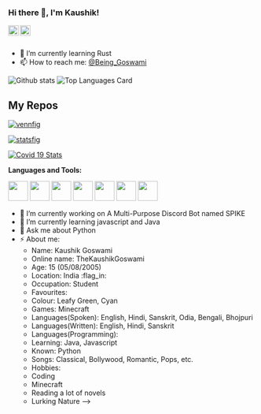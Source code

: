 ### Hi there 👋, I'm Kaushik!

<a href="https://twitter.com/Being_Goswami">
  <img align="left" alt="TheKaushikGoswami | Twitter" width="21px" src="https://img.icons8.com/dusk/64/000000/twitter-circled.png"/>
</a>
<a href="https://instagram.com/thekaushikgoswami">
  <img align="left" alt="TheKaushikGoswami | Instagram" width="21px" src="https://img.icons8.com/cotton/64/000000/instagram-new.png"/>
</a>

<br />
<br />

- 🌱 I’m currently learning Rust
- 📫 How to reach me: <a href="https://twitter.com/Being_Goswami">@Being_Goswami</a> 


![Github stats](https://github-readme-stats.vercel.app/api?username=TheKaushikGoswami&theme=highcontrast&show_icons=true&count_private=true)
![Top Languages Card](https://github-readme-stats.vercel.app/api/top-langs/?username=TheKaushikGoswami&layout=compact)

## My Repos

[![vennfig](https://github-readme-stats.vercel.app/api/pin/?username=shinokada&repo=vennfig&show_owner=true)](https://github.com/shinokada/vennfig)

[![statsfig](https://github-readme-stats.vercel.app/api/pin/?username=shinokada&repo=statsfig&show_owner=true)](https://github.com/shinokada/statsfig)

[![Covid 19 Stats](https://github-readme-stats.vercel.app/api/pin/?username=shinokada&repo=covid-19-stats&show_owner=true)](https://github.com/shinokada/covid-19-stats)



**Languages and Tools:**  

<code><img height="40" src="https://raw.githubusercontent.com/shinokada/shinokada/master/assets/jupyter-notebook.png"></code>
<code><img height="40" src="https://raw.githubusercontent.com/shinokada/shinokada/master/assets/python.png"></code>
<code><img height="40" src="https://raw.githubusercontent.com/shinokada/shinokada/master/assets/rust.png"></code>
<code><img height="40" src="https://raw.githubusercontent.com/shinokada/shinokada/master/assets/javascript.png"></code>
<code><img height="40" src="https://raw.githubusercontent.com/shinokada/shinokada/master/assets/php.png"></code>
<code><img height="40" src="https://raw.githubusercontent.com/shinokada/shinokada/master/assets/visual-studio-code.png"></code>
<code><img height="40" src="https://raw.githubusercontent.com/shinokada/shinokada/master/assets/vim.png"></code>  

- 🔭 I’m currently working on A Multi-Purpose Discord Bot named SPIKE
- 🌱 I’m currently learning javascript and Java
- 💬 Ask me about Python
- ⚡ About me: 
  - Name: Kaushik Goswami
  - Online name: TheKaushikGoswami
  - Age: 15 (05/08/2005)
  - Location: India  :flag_in: 
  - Occupation: Student
  - Favourites:
   - Colour: Leafy Green, Cyan
   - Games: Minecraft 
   - Languages(Spoken): English, Hindi, Sanskrit, Odia, Bengali, Bhojpuri
   - Languages(Written): English, Hindi, Sanskrit
   - Languages(Programming):
    - Learning: Java, Javascript
    - Known: Python
  - Songs: Classical, Bollywood, Romantic, Pops, etc.
  - Hobbies:
   - Coding
   - Minecraft
   - Reading a lot of novels
   - Lurking Nature
-->
